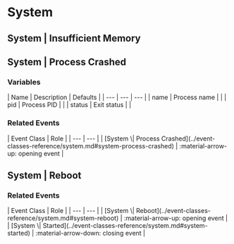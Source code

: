 # System


## System | Insufficient Memory






## System | Process Crashed




<h3>Variables</h3>
| Name | Description | Defaults |
| --- | --- | --- |
| name | Process name |  |
| pid | Process PID |  |
| status | Exit status |  |



<h3>Related Events</h3>
| Event Class | Role |
| --- | --- |
| [System \| Process Crashed](../event-classes-reference/system.md#system-process-crashed) | :material-arrow-up: opening event |



## System | Reboot





<h3>Related Events</h3>
| Event Class | Role |
| --- | --- |
| [System \| Reboot](../event-classes-reference/system.md#system-reboot) | :material-arrow-up: opening event |
| [System \| Started](../event-classes-reference/system.md#system-started) | :material-arrow-down: closing event |


